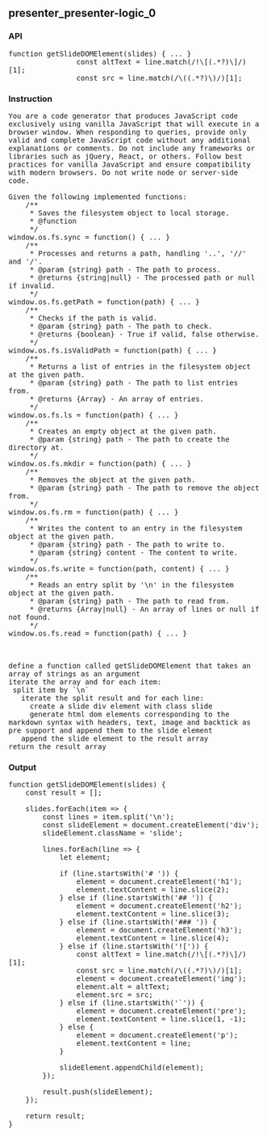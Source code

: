 ## presenter_presenter-logic_0
### API
<pre style='text-wrap: wrap'>function getSlideDOMElement(slides) { ... }
                const altText = line.match(/!\[(.*?)\]/)[1];
                const src = line.match(/\((.*?)\)/)[1];
</pre>
### Instruction
<pre style='text-wrap: wrap'>
You are a code generator that produces JavaScript code exclusively using vanilla JavaScript that will execute in a browser window. When responding to queries, provide only valid and complete JavaScript code without any additional explanations or comments. Do not include any frameworks or libraries such as jQuery, React, or others. Follow best practices for vanilla JavaScript and ensure compatibility with modern browsers. Do not write node or server-side code.

Given the following implemented functions:
    /**
     * Saves the filesystem object to local storage.
     * @function
     */
window.os.fs.sync = function() { ... }
    /**
     * Processes and returns a path, handling '..', '//' and '/'.
     * @param {string} path - The path to process.
     * @returns {string|null} - The processed path or null if invalid.
     */
window.os.fs.getPath = function(path) { ... }
    /**
     * Checks if the path is valid.
     * @param {string} path - The path to check.
     * @returns {boolean} - True if valid, false otherwise.
     */
window.os.fs.isValidPath = function(path) { ... }
    /**
     * Returns a list of entries in the filesystem object at the given path.
     * @param {string} path - The path to list entries from.
     * @returns {Array} - An array of entries.
     */
window.os.fs.ls = function(path) { ... }
    /**
     * Creates an empty object at the given path.
     * @param {string} path - The path to create the directory at.
     */
window.os.fs.mkdir = function(path) { ... }
    /**
     * Removes the object at the given path.
     * @param {string} path - The path to remove the object from.
     */
window.os.fs.rm = function(path) { ... }
    /**
     * Writes the content to an entry in the filesystem object at the given path.
     * @param {string} path - The path to write to.
     * @param {string} content - The content to write.
     */
window.os.fs.write = function(path, content) { ... }
    /**
     * Reads an entry split by '\n' in the filesystem object at the given path.
     * @param {string} path - The path to read from.
     * @returns {Array|null} - An array of lines or null if not found.
     */
window.os.fs.read = function(path) { ... }



define a function called getSlideDOMElement that takes an array of strings as an argument
iterate the array and for each item:
 split item by `\n`
   iterate the split result and for each line:
     create a slide div element with class slide
     generate html dom elements corresponding to the markdown syntax with headers, text, image and backtick as pre support and append them to the slide element
   append the slide element to the result array
return the result array
</pre>
### Output
<pre style='text-wrap: wrap'>function getSlideDOMElement(slides) {
    const result = [];

    slides.forEach(item => {
        const lines = item.split('\n');
        const slideElement = document.createElement('div');
        slideElement.className = 'slide';

        lines.forEach(line => {
            let element;

            if (line.startsWith('# ')) {
                element = document.createElement('h1');
                element.textContent = line.slice(2);
            } else if (line.startsWith('## ')) {
                element = document.createElement('h2');
                element.textContent = line.slice(3);
            } else if (line.startsWith('### ')) {
                element = document.createElement('h3');
                element.textContent = line.slice(4);
            } else if (line.startsWith('![')) {
                const altText = line.match(/!\[(.*?)\]/)[1];
                const src = line.match(/\((.*?)\)/)[1];
                element = document.createElement('img');
                element.alt = altText;
                element.src = src;
            } else if (line.startsWith('`')) {
                element = document.createElement('pre');
                element.textContent = line.slice(1, -1);
            } else {
                element = document.createElement('p');
                element.textContent = line;
            }

            slideElement.appendChild(element);
        });

        result.push(slideElement);
    });

    return result;
}
</pre>
